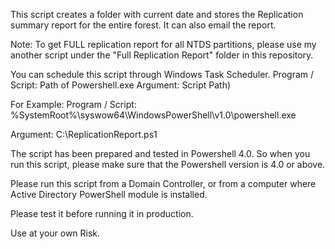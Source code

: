 This script creates a folder with current date and stores the Replication summary report for the entire forest. It can also email the report.

Note: To get FULL replication report for all NTDS partitions, please use my another script under the "Full Replication Report" folder in this repository.

You can schedule this script through Windows Task Scheduler. Program / Script: Path of Powershell.exe Argument: Script Path)

For Example: Program / Script: %SystemRoot%\syswow64\WindowsPowerShell\v1.0\powershell.exe

Argument: C:\ReplicationReport.ps1

The script has been prepared and tested in Powershell 4.0. So when you run this script, please make sure that the Powershell version is 4.0 or above.

Please run this script from a Domain Controller, or from a computer where Active Directory PowerShell module is installed.

Please test it before running it in production.

Use at your own Risk.
